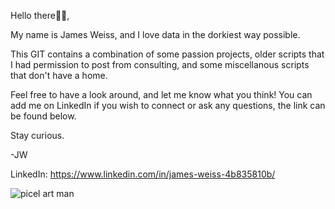 Hello there👋🏻,

My name is James Weiss, and I love data in the dorkiest way possible. 

This GIT contains a combination of some passion projects, older scripts that I had permission to post from consulting, and some miscellanous scripts that don't have a home.

Feel free to have a look around, and let me know what you think! You can add me on LinkedIn if you wish to connect or ask any questions, the link can be found below.

Stay curious.

-JW

LinkedIn:  https://www.linkedin.com/in/james-weiss-4b835810b/

![picel art man](https://user-images.githubusercontent.com/47125952/151568598-6bc9022c-0142-4056-bc4b-19ed93f04870.jpg)
